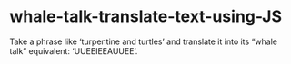 # whale-talk-translate-text-using-JS
Take a phrase like ‘turpentine and turtles’ and translate it into its “whale talk” equivalent: ‘UUEEIEEAUUEE’.
